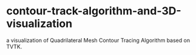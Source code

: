 # contour-track-algorithm-and-3D-visualization
a visualization of Quadrilateral Mesh Contour Tracing Algorithm based on TVTK.
